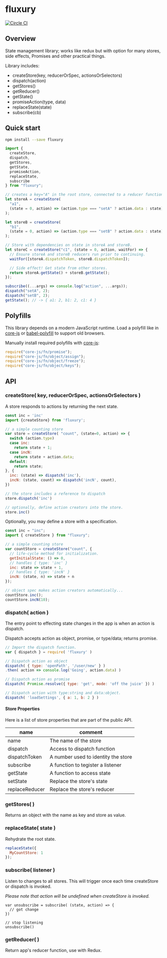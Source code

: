 # fluxury

[![Circle CI](https://circleci.com/gh/fluxury/fluxury/tree/master.svg?style=svg)](https://circleci.com/gh/fluxury/fluxury/tree/master)

## Overview

State management library; works like redux but with option for many stores, side effects, Promises and other practical things.

Library includes:

- createStore(key, reducerOrSpec, actionsOrSelectors)
- dispatch(action)
- getStores()
- getReducer()
- getState()
- promiseAction(type, data)
- replaceState(state)
- subscribe(cb)

## Quick start

```sh
npm install --save fluxury
```

```js
import {
  createStore,
  dispatch,
  getStores,
  getState,
  promiseAction,
  replaceState,
  subscribe
} from "fluxury";

// creates a key="A" in the root store, connected to a reducer function.
let storeA = createStore(
  "a1",
  (state = 0, action) => (action.type === "setA" ? action.data : state)
);

let storeB = createStore(
  "b1",
  (state = 0, action) => (action.type === "setB" ? action.data : state)
);

// Store with dependencies on state in storeA and storeB.
let storeC = createStore("c1", (state = 0, action, waitFor) => {
  // Ensure storeA and storeB reducers run prior to continuing.
  waitFor([storeA.dispatchToken, storeB.dispatchToken]);

  // Side effect! Get state from other stores.
  return storeA.getState() + storeB.getState();
});

subscribe((...args) => console.log("action", ...args));
dispatch("setA", 2);
dispatch("setB", 2);
getState(); // -> { a1: 2, b1: 2, c1: 4 }
```

## Polyfills

This library depends on a modern JavaScript runtime. Load a polyfill like in [core-js](https://github.com/zloirock/core-js#commonjs) or [babel-polyfill](http://babeljs.io/docs/usage/polyfill/) to support old browsers.

Manually install required polyfills with [core-js](https://github.com/zloirock/core-js):

```js
require("core-js/fn/promise");
require("core-js/fn/object/assign");
require("core-js/fn/object/freeze");
require("core-js/fn/object/keys");
```

## API

### createStore( key, reducerOrSpec, actionsOrSelectors )

A store responds to actions by returning the next state.

```js
const inc = 'inc'
import {createStore} from 'fluxury';

// a simple counting store
var store = createStore( "count", (state=0, action) => {
  switch (action.type)
  case inc:
    return state + 1;
  case incN:
    return state + action.data;
  default:
    return state;
}, {
  inc: (state) => dispatch('inc'),
  incN: (state, count) => dispatch('incN', count),
})

// the store includes a reference to dispatch
store.dispatch('inc')

// optionally, define action creators into the store.
store.inc()
```

Optionally, you may define a store with a specification.

```js
const inc = "inc";
import { createStore } from "fluxury";

// a simple counting store
var countStore = createStore("count", {
  // life-cycle method for initialization.
  getInitialState: () => 0,
  // handles { type: 'inc' }
  inc: state => state + 1,
  // handles { type: 'incN' }
  incN: (state, n) => state + n
});

// object spec makes action creators automatically...
countStore.inc();
countStore.incN(10);
```

### dispatch( action )

The entry point to effecting state changes in the app is when an action is dispatch.

Dispatch accepts action as object, promise, or type/data; returns promise.

```js
// Import the dispatch function.
var { dispatch } = require( 'fluxury' )

// Dispatch action as object
dispatch( { type: 'openPath', '/user/new' } )
.then( action => console.log('Going', action.data) )

// Dispatch action as promise
dispatch( Promise.resolve({ type: 'get', mode: 'off the juice' }) )

// Dispatch action with type:string and data:object.
dispatch( 'loadSettings', { a: 1, b: 2 } )
```

#### Store Properties

Here is a list of store properties that are part of the public API.

| name           | comment                             |
| -------------- | ----------------------------------- |
| name           | The name of the store               |
| dispatch       | Access to dispatch function         |
| dispatchToken  | A number used to identity the store |
| subscribe      | A function to tegister a listener   |
| getState       | A function to access state          |
| setState       | Replace the store's state           |
| replaceReducer | Replace the store's reducer         |

### getStores( )

Returns an object with the name as key and store as value.

### replaceState( state )

Rehydrate the root state.

```js
replaceState({
  MyCountStore: 1
});
```

### subscribe( listener )

Listen to changes to all stores. This will trigger once each time createStore or dispatch is invoked.

_Please note that action will be undefined when createStore is invoked._

```
var unsubscribe = subscribe( (state, action) => {
  // got change
})

// stop listening
unsubscribe()
```

### getReducer( )

Return app's reducer function, use with Redux.
